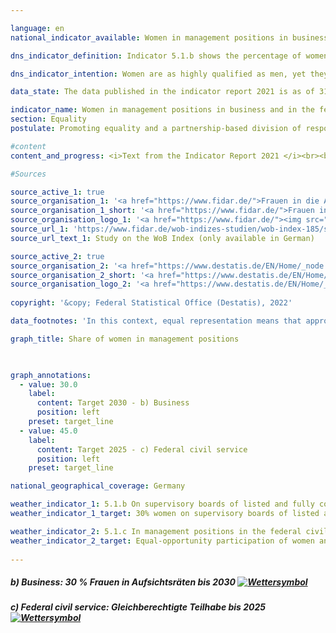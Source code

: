 ```yaml
---

language: en    
national_indicator_available: Women in management positions in business and in the federal civil service    

dns_indicator_definition: Indicator 5.1.b shows the percentage of women on supervisory boards of listed and fully co-determined companies. Indicator 5.1.c shows the percentage of women in management positions in the federal civil service.    

dns_indicator_intention: Women are as highly qualified as men, yet they are they are under-represented in management positions in German business, particularly at senior management level. The same applies to the percentage of women in management positions in the federal civil service. For this reason, the share of women on supervisory boards of listed and fully co-determined companies is to be increased to 30% by 2030. Under the bill for a Second Gender Equality (Management Positions) Act, which the Cabinet adopted on 6 January 2021, equal representation of women and men in management positions in the civil service is to be achieved by 2025. This will fulfil one of the commitments made in the coalition agreement of 2018.    

data_state: The data published in the indicator report 2021 is as of 31.12.2020. The data shown on the DNS-Online-Platform is updated regularly, so that more current data may be available online than published in the indicator report 2021.    

indicator_name: Women in management positions in business and in the federal civil service    
section: Equality    
postulate: Promoting equality and a partnership-based division of responsibilities    

#content     
content_and_progress: <i>Text from the Indicator Report 2021 </i><br><b><i>Percentage of women on supervisory boards of listed and fully co-determined companies</i></b><br>The indicator records the percentage of women on the supervisory boards of joint-stock companies and partnerships limited by shares with more than 2,000 employees plus European companies (SEs) and listed companies with full co-determination. The data basis for the indicator comprises the publications of listed and fully co-determined companies, which are analysed by the Frauen in die Aufsichtsräte (Women on Board) association and published in the form of a WOB index.<br>In January 2020, women’s share of positions on the supervisory boards of these companies came to about 35.2%. In January 2015, it was still only 21.3%. The target of 30% was reached in 2018, which was twelve years in advance of the deadline set in the German Sustainable Development Strategy. The Gender Equality (Management Positions) Act prescribed that, in cases where elections were held for positions on the supervisory boards of the companies defined above in or after 2016, at least 30% of the seats on those boards must be occupied by women, and so compliance with the Act could be expected to yield this increase.<br>Given the definition used for the indicator, most of the businesses in Germany and the majority of management positions in the private sector are not taken into account. At the present time, the reported and analysed data relate to a group of 105 companies. The positions on supervisory boards that the WOB association has examined to date, fewer than 1,600 in number, are but a small fraction of the total of 882,000 management positions in the private sector identified by the pay structure survey in 2018. The figures show clearly that focusing on the supervisory board of a company reveals only some of the management positions in that company.<br>According to the International Standard Classification of Occupations (ISCO), managers are all persons who plan, direct, coordinate and evaluate the overall activities of enterprises, governments and other organisations, or of organisational units within them, and formulate and review their policies, laws, rules and regulations. This definition includes the activities of supervisory boards. If the ISCO classification is used as a basis, 22% of the 882,000 management positions in businesses were held by women in 2018. This figure is reached by considering all businesses with at least one employee for whom compulsory social insurance contributions are payable, excluding entities in sector O – Public administration and defence; compulsory social security – and parts of sector P – Education. Compared with 2014, the year of the previous pay structure survey, this represents an increase of 1.2 percentage points.<br><b><i>Percentage of women in management positions in the federal civil service</i></b><br>The data basis for this indicator comprises the internal gender equality statistics collected by all offices of the federal government pursuant to the Federal Gender Equality Act. Since 2015, these statistics have been compiled every second year, updated to 30 June, by the Federal Statistical Office on behalf of the Federal Ministry for Family Affairs, Senior Citizens, Women and Youth. Before then they were compiled annually.<br>In 2019, according to preliminary data, the proportion of women in management positions in the federal civil service was about 37.6%. In 2000, the indicator value was 19.5%. This represents a 92.8% increase in the proportion of women since 2000. If the trend of the last five years were maintained, the target of virtual numerical equality in management positions in the federal civil service by 2025 would be narrowly missed.<br>The indicator is focused on the employees in management positions in all departments of the federal government. Their number includes all persons employed on a full-time or part-time basis as well as those who have been given leave of absence on grounds of family or c    

#Sources    

source_active_1: true
source_organisation_1: '<a href="https://www.fidar.de/">Frauen in die Aufsichtsräte e.V.</a>'
source_organisation_1_short: '<a href="https://www.fidar.de/">Frauen in die Aufsichtsräte e.V.</a>'
source_organisation_logo_1: '<a href="https://www.fidar.de/"><img src="ttps://g205sdgs.github.io/sdg-indicators/public/logosEn/fidar.png" alt="Frauen in die Aufsichtsräte e.V." title=" Click here to visit the homepage of the organizationFrauen in die Aufsichtsräte e.V." style="height:60px; width:148px; border: transparent"/></a>'
source_url_1: 'https://www.fidar.de/wob-indizes-studien/wob-index-185/studie-zum-wob-index-185.html'
source_url_text_1: Study on the WoB Index (only available in German)

source_active_2: true
source_organisation_2: '<a href="https://www.destatis.de/EN/Home/_node.html">Federal Statistical Office</a>'
source_organisation_2_short: '<a href="https://www.destatis.de/EN/Home/_node.html">Federal Statistical Office</a>'
source_organisation_logo_2: '<a href="https://www.destatis.de/EN/Home/_node.html"><img src="ttps://g205sdgs.github.io/sdg-indicators/public/logosEn/destatis.png" alt="Federal Statistical Office" title=" Click here to visit the homepage of the organizationFederal Statistical Office" style="height:60px; width:148px; border: transparent"/></a>'
    
copyright: '&copy; Federal Statistical Office (Destatis), 2022'    

data_footnotes: 'In this context, equal representation means that approximately numerical equality is targeted.<br>• Women on supervisory boards: figures as at January each year.<br>• Women in management positions in the federal civil service: figures as at 30 June each year.<br>• 2021 provisional data.'    

graph_title: Share of women in management positions    

    

graph_annotations:
  - value: 30.0
    label:
      content: Target 2030 - b) Business
      position: left
    preset: target_line
  - value: 45.0
    label:
      content: Target 2025 - c) Federal civil service
      position: left
    preset: target_line    

national_geographical_coverage: Germany    

weather_indicator_1: 5.1.b On supervisory boards of listed and fully co-determined companies
weather_indicator_1_target: 30% women on supervisory boards of listed and fully co-determined companies by 2030

weather_indicator_2: 5.1.c In management positions in the federal civil service
weather_indicator_2_target: Equal-opportunity participation of women and men in civil service management positions by 2025
    
---
```



<div>
  <div class="my-header">
    <h5>b) Business: 30&nbsp;% Frauen in Aufsichtsräten bis 2030
      <a href="www.dnsUpgradeEnvironment.github.io/dns-indicators/en/status"><img src="https://g205sdgs.github.io/sdg-indicators/public/Wettersymbole/Sonne.png" title="Text will follow soon" alt="Wettersymbol"/>
      </a>
    </h5>
  </div>
  <div class="my-header-note">
  </div>
</div>
<div>
  <div class="my-header">
    <h5>c) Federal civil service: Gleichberechtigte Teilhabe bis 2025
      <a href="www.dnsUpgradeEnvironment.github.io/dns-indicators/en/status"><img src="https://g205sdgs.github.io/sdg-indicators/public/Wettersymbole/Leicht bewölkt.png" title="Text will follow soon" alt="Wettersymbol"/>
      </a>
    </h5>
  </div>
  <div class="my-header-note">
  </div>
</div>
